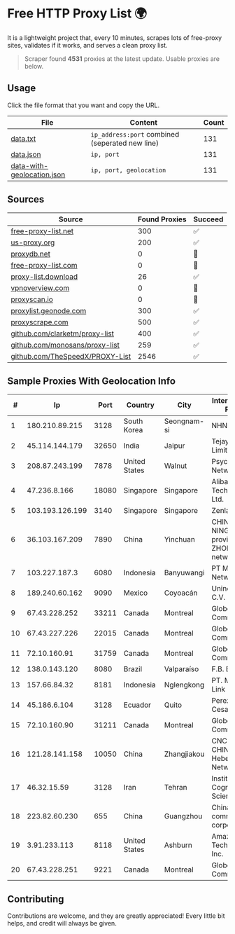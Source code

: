 
# Free HTTP Proxy List 🌍

It is a lightweight project that, every 10 minutes, scrapes lots of free-proxy sites, validates if it works, and serves a clean proxy list.


> Scraper found **4531** proxies at the latest update. Usable proxies are below.

## Usage

Click the file format that you want and copy the URL.


|File|Content|Count|
|----|-------|-----|
|[data.txt](https://raw.githubusercontent.com/themiralay/Proxy-List-World/master/data.txt)|`ip_address:port` combined (seperated new line)|131|
|[data.json](https://raw.githubusercontent.com/themiralay/Proxy-List-World/master/data.json)|`ip, port`|131|
|[data-with-geolocation.json](https://raw.githubusercontent.com/themiralay/Proxy-List-World/master/data-with-geolocation.json)|`ip, port, geolocation`|131|

## Sources

|Source|Found Proxies|Succeed|
|------|-------------|-------|
|[free-proxy-list.net](https://free-proxy-list.net)|300|✅|
|[us-proxy.org](https://www.us-proxy.org)|200|✅|
|[proxydb.net](http://proxydb.net)|0|🚫|
|[free-proxy-list.com](https://free-proxy-list.com/?page=&port=&type%5B%5D=http&type%5B%5D=https&up_time=0&search=Search)|0|🚫|
|[proxy-list.download](https://www.proxy-list.download/HTTP)|26|✅|
|[vpnoverview.com](https://vpnoverview.com/privacy/anonymous-browsing/free-proxy-servers)|0|🚫|
|[proxyscan.io](https://www.proxyscan.io)|0|🚫|
|[proxylist.geonode.com](https://proxylist.geonode.com/api/proxy-list?limit=300&page=1&sort_by=lastChecked&sort_type=desc&protocols=http,https)|300|✅|
|[proxyscrape.com](https://api.proxyscrape.com/v2/?request=displayproxies&protocol=http&timeout=10000&country=all&ssl=all&anonymity=all)|500|✅|
|[github.com/clarketm/proxy-list](https://raw.githubusercontent.com/clarketm/proxy-list/master/proxy-list-raw.txt)|400|✅|
|[github.com/monosans/proxy-list](https://raw.githubusercontent.com/monosans/proxy-list/main/proxies/http.txt)|259|✅|
|[github.com/TheSpeedX/PROXY-List](https://raw.githubusercontent.com/TheSpeedX/PROXY-List/master/http.txt)|2546|✅|


## Sample Proxies With Geolocation Info

|#|Ip|Port|Country|City|Internet Service Provider|
|-|--|----|-------|----|-------------------------|
|1|180.210.89.215|3128|South Korea|Seongnam-si|NHNCLOUD|
|2|45.114.144.179|32650|India|Jaipur|Tejays Dynamic Limited|
|3|208.87.243.199|7878|United States|Walnut|Psychz Networks|
|4|47.236.8.166|18080|Singapore|Singapore|Alibaba (US) Technology Co., Ltd.|
|5|103.193.126.199|3140|Singapore|Singapore|Zenlayer Inc|
|6|36.103.167.209|7890|China|Yinchuan|CHINANET NINGXIA province ZHONGWEI IDC network|
|7|103.227.187.3|6080|Indonesia|Banyuwangi|PT Master Star Network|
|8|189.240.60.162|9090|Mexico|Coyoacán|Uninet S.A. de C.V.|
|9|67.43.228.252|33211|Canada|Montreal|GloboTech Communications|
|10|67.43.227.226|22015|Canada|Montreal|GloboTech Communications|
|11|72.10.160.91|31759|Canada|Montreal|GloboTech Communications|
|12|138.0.143.120|8080|Brazil|Valparaíso|F.B. BABETO ME|
|13|157.66.84.32|8181|Indonesia|Nglengkong|PT. Menaksopal Link Nusantara|
|14|45.186.6.104|3128|Ecuador|Quito|Perez Tito Julio Cesar|
|15|72.10.160.90|31211|Canada|Montreal|GloboTech Communications|
|16|121.28.141.158|10050|China|Zhangjiakou|CNC Group CHINA169 Hebei Province Network|
|17|46.32.15.59|3128|Iran|Tehran|Institute Cognitive Science Studies|
|18|223.82.60.230|655|China|Guangzhou|China Mobile communications corporation|
|19|3.91.233.113|8118|United States|Ashburn|Amazon Technologies Inc.|
|20|67.43.228.251|9221|Canada|Montreal|GloboTech Communications|



## Contributing

Contributions are welcome, and they are greatly appreciated! Every
little bit helps, and credit will always be given.

